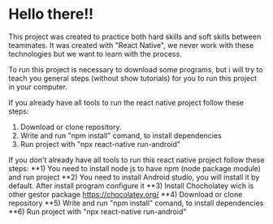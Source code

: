 # Hello there!! 

This project was created to practice both hard skills and soft skills between teammates. 
It was created with "React Native", we never work with these technologies but we want to learn with the process.

To run this project is necessary to download some programs, but i will try to teach you general steps (without show tutorials)  for you to run this project in your computer.

If you already have all tools to run the react native project follow these steps:
1) Download or clone repository.
2) Write and run "npm install" comand, to install dependencies
3) Run project with "npx react-native run-android"

If you don't already have all tools to run this react native project follow these steps:
**1) You need to install node js to have npm (node package module) and run project
**2) You need to install Android studio, you will install it by default. After install program configure it
**3) Install Chocholatey wich is other gestor package  https://chocolatey.org/
**4) Download or clone repository
**5) Write and run "npm install" comand, to install dependencies
**6) Run project with "npx react-native run-android"
